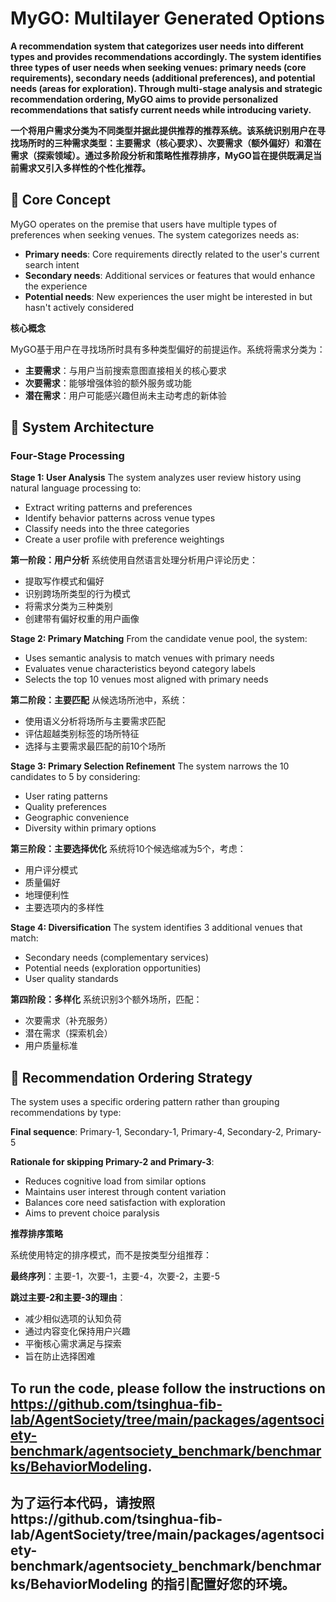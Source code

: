 # MyGO: Multilayer Generated Options

**A recommendation system that categorizes user needs into different types and provides recommendations accordingly. The system identifies three types of user needs when seeking venues: primary needs (core requirements), secondary needs (additional preferences), and potential needs (areas for exploration). Through multi-stage analysis and strategic recommendation ordering, MyGO aims to provide personalized recommendations that satisfy current needs while introducing variety.**

**一个将用户需求分类为不同类型并据此提供推荐的推荐系统。该系统识别用户在寻找场所时的三种需求类型：主要需求（核心要求）、次要需求（额外偏好）和潜在需求（探索领域）。通过多阶段分析和策略性推荐排序，MyGO旨在提供既满足当前需求又引入多样性的个性化推荐。**

## 🌟 Core Concept

MyGO operates on the premise that users have multiple types of preferences when seeking venues. The system categorizes needs as:
- **Primary needs**: Core requirements directly related to the user's current search intent
- **Secondary needs**: Additional services or features that would enhance the experience
- **Potential needs**: New experiences the user might be interested in but hasn't actively considered

**核心概念**

MyGO基于用户在寻找场所时具有多种类型偏好的前提运作。系统将需求分类为：
- **主要需求**：与用户当前搜索意图直接相关的核心要求
- **次要需求**：能够增强体验的额外服务或功能
- **潜在需求**：用户可能感兴趣但尚未主动考虑的新体验

## 🧠 System Architecture

### Four-Stage Processing

**Stage 1: User Analysis**
The system analyzes user review history using natural language processing to:
- Extract writing patterns and preferences
- Identify behavior patterns across venue types
- Classify needs into the three categories
- Create a user profile with preference weightings

**第一阶段：用户分析**
系统使用自然语言处理分析用户评论历史：
- 提取写作模式和偏好
- 识别跨场所类型的行为模式
- 将需求分类为三种类别
- 创建带有偏好权重的用户画像

**Stage 2: Primary Matching**
From the candidate venue pool, the system:
- Uses semantic analysis to match venues with primary needs
- Evaluates venue characteristics beyond category labels
- Selects the top 10 venues most aligned with primary needs

**第二阶段：主要匹配**
从候选场所池中，系统：
- 使用语义分析将场所与主要需求匹配
- 评估超越类别标签的场所特征
- 选择与主要需求最匹配的前10个场所

**Stage 3: Primary Selection Refinement**
The system narrows the 10 candidates to 5 by considering:
- User rating patterns
- Quality preferences
- Geographic convenience
- Diversity within primary options

**第三阶段：主要选择优化**
系统将10个候选缩减为5个，考虑：
- 用户评分模式
- 质量偏好
- 地理便利性
- 主要选项内的多样性

**Stage 4: Diversification**
The system identifies 3 additional venues that match:
- Secondary needs (complementary services)
- Potential needs (exploration opportunities)
- User quality standards

**第四阶段：多样化**
系统识别3个额外场所，匹配：
- 次要需求（补充服务）
- 潜在需求（探索机会）
- 用户质量标准

## 🎯 Recommendation Ordering Strategy

The system uses a specific ordering pattern rather than grouping recommendations by type:

**Final sequence**: Primary-1, Secondary-1, Primary-4, Secondary-2, Primary-5

**Rationale for skipping Primary-2 and Primary-3**:
- Reduces cognitive load from similar options
- Maintains user interest through content variation
- Balances core need satisfaction with exploration
- Aims to prevent choice paralysis

**推荐排序策略**

系统使用特定的排序模式，而不是按类型分组推荐：

**最终序列**：主要-1，次要-1，主要-4，次要-2，主要-5

**跳过主要-2和主要-3的理由**：
- 减少相似选项的认知负荷
- 通过内容变化保持用户兴趣
- 平衡核心需求满足与探索
- 旨在防止选择困难

 ## To run the code, please follow the instructions on https://github.com/tsinghua-fib-lab/AgentSociety/tree/main/packages/agentsociety-benchmark/agentsociety_benchmark/benchmarks/BehaviorModeling.

 ## 为了运行本代码，请按照https://github.com/tsinghua-fib-lab/AgentSociety/tree/main/packages/agentsociety-benchmark/agentsociety_benchmark/benchmarks/BehaviorModeling   的指引配置好您的环境。
